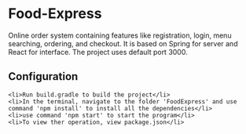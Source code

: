 # Food-Express
Online order system containing features like registration, login, menu searching, ordering, and checkout.
It is based on Spring for server and React for interface.
The project uses default port 3000.

## Configuration
    <li>Run build.gradle to build the project</li>
    <li>In the terminal, navigate to the folder 'FoodExpress' and use command 'npm install' to install all the dependencies</li>
    <li>use command 'npm start' to start the program</li>
    <li>To view ther operation, view package.json</li>


